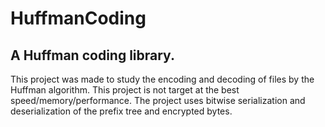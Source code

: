 # HuffmanCoding
## A Huffman coding library.
This project was made to study the encoding and decoding of files by the Huffman algorithm. This project is not target at the best speed/memory/performance.
The project uses bitwise serialization and deserialization of the prefix tree and encrypted bytes.
